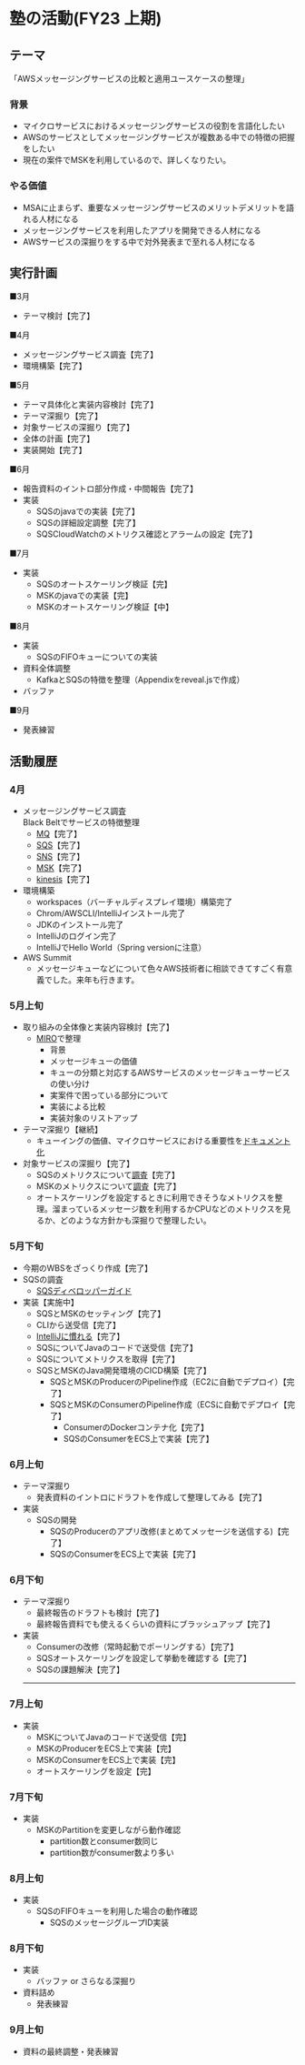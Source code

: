 # 塾の活動(FY23 上期)

## テーマ
「AWSメッセージングサービスの比較と適用ユースケースの整理」
### 背景  
- マイクロサービスにおけるメッセージングサービスの役割を言語化したい
- AWSのサービスとしてメッセージングサービスが複数ある中での特徴の把握をしたい
- 現在の案件でMSKを利用しているので、詳しくなりたい。  
### やる価値  
- MSAに止まらず、重要なメッセージングサービスのメリットデメリットを語れる人材になる
- メッセージングサービスを利用したアプリを開発できる人材になる
- AWSサービスの深掘りをする中で対外発表まで至れる人材になる




## 実行計画
■3月  
- テーマ検討【完了】

■4月  
- メッセージングサービス調査【完了】
- 環境構築【完了】

■5月  
- テーマ具体化と実装内容検討【完了】
- テーマ深掘り【完了】
- 対象サービスの深掘り【完了】
- 全体の計画【完了】
- 実装開始【完了】

■6月  
- 報告資料のイントロ部分作成・中間報告【完了】
- 実装
    - SQSのjavaでの実装【完了】
    - SQSの詳細設定調整【完了】
    - SQSCloudWatchのメトリクス確認とアラームの設定【完了】

■7月  
- 実装
    - SQSのオートスケーリング検証【完】
    - MSKのjavaでの実装【完】
    - MSKのオートスケーリング検証【中】


■8月  
- 実装
    - SQSのFIFOキューについての実装
- 資料全体調整
    - KafkaとSQSの特徴を整理（Appendixをreveal.jsで作成）
- バッファ

■9月  
- 発表練習






## 活動履歴
### 4月
- メッセージングサービス調査  
    Black Beltでサービスの特徴整理
    - [MQ](https://misakifujishiro.github.io/mylogs/AWS/MQ.html)【完了】
    - [SQS](https://misakifujishiro.github.io/mylogs/AWS/SQS.html)【完了】
    - [SNS](https://misakifujishiro.github.io/mylogs/AWS/SNS.html)【完了】
    - [MSK](https://misakifujishiro.github.io/mylogs/AWS/MSK.html)【完了】
    - [kinesis](https://misakifujishiro.github.io/mylogs/AWS/Streaming.html#kinesis-data-streams)【完了】
- 環境構築
    - workspaces（バーチャルディスプレイ環境）構築完了
    - Chrom/AWSCLI/IntelliJインストール完了
    - JDKのインストール完了
    - IntelliJのログイン完了
    - IntelliJでHello World（Spring versionに注意）
- AWS Summit  
    - メッセージキューなどについて色々AWS技術者に相談できてすごく有意義でした。来年も行きます。

### 5月上旬
- 取り組みの全体像と実装内容検討【完了】  
    - [MIRO](https://miro.com/app/board/uXjVMTUlajs=/)で整理
        - 背景
        - メッセージキューの価値
        - キューの分類と対応するAWSサービスのメッセージキューサービスの使い分け
        - 実案件で困っている部分について
        - 実装による比較
        - 実装対象のリストアップ
- テーマ深掘り【継続】
    - キューイングの価値、マイクロサービスにおける重要性を[ドキュメント化](https://misakifujishiro.github.io/mylogs/microservice/queuing.html)
- 対象サービスの深掘り【完了】
    - SQSのメトリクスについて[調査](https://misakifujishiro.github.io/mylogs/AWS/SQS.html#id17)【完了】
    - MSKのメトリクスについて[調査](https://misakifujishiro.github.io/mylogs/AWS/MSK.html#id14)【完了】
    - オートスケーリングを設定するときに利用できそうなメトリクスを整理。溜まっているメッセージ数を利用するかCPUなどのメトリクスを見るか、どのような方針かも深掘りで整理したい。

### 5月下旬
- 今期のWBSをざっくり作成【完了】
- SQSの調査
    - [SQSディベロッパーガイド](https://docs.aws.amazon.com/ja_jp/AWSSimpleQueueService/latest/SQSDeveloperGuide/welcome.html)
- 実装【実施中】
    - SQSとMSKのセッティング【完了】
    - CLIから送受信【完了】
    - [IntelliJに慣れる](https://misakifujishiro.github.io/mylogs/Java/intelliJ.html)【完了】
    - SQSについてJavaのコードで送受信【完了】
    - SQSについてメトリクスを取得【完了】
    - SQSとMSKのJava開発環境のCICD構築【完了】
        - SQSとMSKのProducerのPipeline作成（EC2に自動でデプロイ）【完了】
        - SQSとMSKのConsumerのPipeline作成（ECSに自動でデプロイ【完了】
            - ConsumerのDockerコンテナ化【完了】
            - SQSのConsumerをECS上で実装【完了】



### 6月上旬
- テーマ深掘り
    - 発表資料のイントロにドラフトを作成して整理してみる【完了】
- 実装
    - SQSの開発
        - SQSのProducerのアプリ改修(まとめてメッセージを送信する)【完了】
        - SQSのConsumerをECS上で実装【完了】

### 6月下旬
- テーマ深掘り
    - 最終報告のドラフトも検討【完了】
    - 最終報告資料でも使えるくらいの資料にブラッシュアップ【完了】
- 実装
    - Consumerの改修（常時起動でポーリングする）【完了】
    - SQSオートスケーリングを設定して挙動を確認する【完了】
    - SQSの課題解決【完了】
    ---

### 7月上旬
- 実装
    - MSKについてJavaのコードで送受信【完】
    - MSKのProducerをECS上で実装【完】
    - MSKのConsumerをECS上で実装【完】
    - オートスケーリングを設定【完】

### 7月下旬
- 実装
    - MSKのPartitionを変更しながら動作確認
        - partition数とconsumer数同じ
        - partition数がconsumer数より多い

### 8月上旬
- 実装
    - SQSのFIFOキューを利用した場合の動作確認
        - SQSのメッセージグループID実装

### 8月下旬
- 実装
    - バッファ or さらなる深掘り
- 資料詰め
    - 発表練習

### 9月上旬
- 資料の最終調整・発表練習


